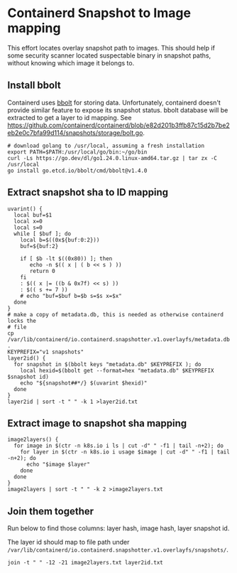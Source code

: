 # Containerd Snapshot to Image mapping

This effort locates overlay snapshot path to images. This should help if some
security scanner located suspectable binary in snapshot paths, without knowing
which image it belongs to.

## Install bbolt

Containerd uses [bbolt](https://github.com/etcd-io/bbolt/tree/main) for storing
data. Unfortunately, containerd doesn't provide similar feature to expose its
snapshot status. bbolt database will be extracted to get a layer to id mapping.
See https://github.com/containerd/containerd/blob/e82d201b3ffb87c15d2b7be2eb2e0c7bfa99d114/snapshots/storage/bolt.go.

``` shell
# download golang to /usr/local, assuming a fresh installation
export PATH=$PATH:/usr/local/go/bin:~/go/bin
curl -Ls https://go.dev/dl/go1.24.0.linux-amd64.tar.gz | tar zx -C /usr/local 
go install go.etcd.io/bbolt/cmd/bbolt@v1.4.0
```

## Extract snapshot sha to ID mapping

``` shell
uvarint() {
  local buf=$1
  local x=0
  local s=0
  while [ $buf ]; do
    local b=$((0x${buf:0:2}))
    buf=${buf:2}

    if [ $b -lt $((0x80)) ]; then
       echo -n $(( x | ( b << s ) ))
       return 0
    fi
    : $(( x |= ((b & 0x7f) << s) ))
    : $(( s += 7 ))
    # echo "buf=$buf b=$b s=$s x=$x"
  done
}
# make a copy of metadata.db, this is needed as otherwise containerd locks the
# file
cp /var/lib/containerd/io.containerd.snapshotter.v1.overlayfs/metadata.db .
KEYPREFIX="v1 snapshots"
layer2id() {
  for snapshot in $(bbolt keys "metadata.db" $KEYPREFIX ); do
    local hexid=$(bbolt get --format=hex "metadata.db" $KEYPREFIX $snapshot id)
    echo "${snapshot##*/} $(uvarint $hexid)"
  done
}
layer2id | sort -t " " -k 1 >layer2id.txt
```

## Extract image to snapshot sha mapping

``` shell
image2layers() {
  for image in $(ctr -n k8s.io i ls | cut -d" " -f1 | tail -n+2); do
    for layer in $(ctr -n k8s.io i usage $image | cut -d" " -f1 | tail -n+2); do
      echo "$image $layer"
    done
  done
}
image2layers | sort -t " " -k 2 >image2layers.txt
```

## Join them together

Run below to find those columns: layer hash, image hash, layer snapshot id.

The layer id should map to file path under
`/var/lib/containerd/io.containerd.snapshotter.v1.overlayfs/snapshots/`.

``` shell
join -t " " -12 -21 image2layers.txt layer2id.txt
```
